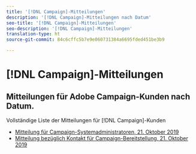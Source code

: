 ```yaml
---
title: '[!DNL Campaign]-Mitteilungen'
description: '[!DNL Campaign]-Mitteilungen nach Datum'
seo-title: '[!DNL Campaign]-Mitteilungen'
seo-description: '[!DNL Campaign]-Mitteilungen'
translation-type: ht
source-git-commit: 84c6cffc5b7e9e060731384a6695fded451be3b9

---
```



# [!DNL Campaign]-Mitteilungen

## Mitteilungen für Adobe Campaign-Kunden nach Datum.

Vollständige Liste der Mitteilungen für [!DNL Campaign]-Kunden

* [Mitteilung für Campaign-Systemadministratoren, 21. Oktober 2019](campaign-admin.md)
* [Mitteilung bezüglich Kontakt für Campaign-Bereitstellung, 21. Oktober 2019](campaign-deploy.md)
